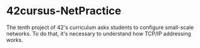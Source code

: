 # 42cursus-NetPractice
The tenth project of 42's curriculum asks students to configure small-scale networks. To do that, it's necessary to understand how TCP/IP addressing works.
